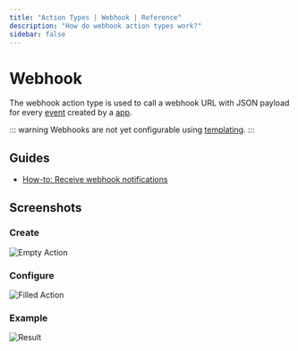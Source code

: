 ```yaml
---
title: "Action Types | Webhook | Reference"
description: "How do webhook action types work?"
sidebar: false
---
```


# Webhook

The webhook action type is used to call a webhook URL with JSON payload for every [event](/reference/events/) created by a [app](/reference/apps/).

::: warning
Webhooks are not yet configurable using [templating](/reference/templating/).
:::

## Guides

* [How-to: Receive webhook notifications](/how-to/receive-webhook-notifications/)

## Screenshots

### Create

![Empty Action](/images/modals/office-create-action-webhook.png)

### Configure

![Filled Action](/images/modals/office-create-action-webhook-filled.png)

### Example

![Result](/images/actions/personal-office-coffee-machine-webhook.png)
